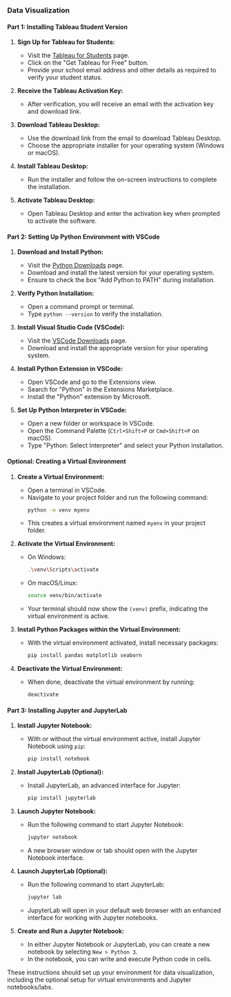 ### Data Visualization

#### **Part 1: Installing Tableau Student Version**

1. **Sign Up for Tableau for Students:**
   - Visit the [Tableau for Students](https://www.tableau.com/academic/students) page.
   - Click on the "Get Tableau for Free" button.
   - Provide your school email address and other details as required to verify your student status.

2. **Receive the Tableau Activation Key:**
   - After verification, you will receive an email with the activation key and download link.

3. **Download Tableau Desktop:**
   - Use the download link from the email to download Tableau Desktop.
   - Choose the appropriate installer for your operating system (Windows or macOS).

4. **Install Tableau Desktop:**
   - Run the installer and follow the on-screen instructions to complete the installation.

5. **Activate Tableau Desktop:**
   - Open Tableau Desktop and enter the activation key when prompted to activate the software.

#### **Part 2: Setting Up Python Environment with VSCode**

1. **Download and Install Python:**
   - Visit the [Python Downloads](https://www.python.org/downloads/) page.
   - Download and install the latest version for your operating system.
   - Ensure to check the box "Add Python to PATH" during installation.

2. **Verify Python Installation:**
   - Open a command prompt or terminal.
   - Type `python --version` to verify the installation.

3. **Install Visual Studio Code (VSCode):**
   - Visit the [VSCode Downloads](https://code.visualstudio.com/Download) page.
   - Download and install the appropriate version for your operating system.

4. **Install Python Extension in VSCode:**
   - Open VSCode and go to the Extensions view.
   - Search for "Python" in the Extensions Marketplace.
   - Install the "Python" extension by Microsoft.

5. **Set Up Python Interpreter in VSCode:**
   - Open a new folder or workspace in VSCode.
   - Open the Command Palette (`Ctrl+Shift+P` or `Cmd+Shift+P` on macOS).
   - Type "Python: Select Interpreter" and select your Python installation.

#### **Optional: Creating a Virtual Environment**

1. **Create a Virtual Environment:**
   - Open a terminal in VSCode.
   - Navigate to your project folder and run the following command:
     ```bash
     python -m venv myenv
     ```
   - This creates a virtual environment named `myenv` in your project folder.

2. **Activate the Virtual Environment:**
   - On Windows:
     ```bash
     .\venv\Scripts\activate
     ```
   - On macOS/Linux:
     ```bash
     source venv/bin/activate
     ```
   - Your terminal should now show the `(venv)` prefix, indicating the virtual environment is active.

3. **Install Python Packages within the Virtual Environment:**
   - With the virtual environment activated, install necessary packages:
     ```bash
     pip install pandas matplotlib seaborn
     ```

4. **Deactivate the Virtual Environment:**
   - When done, deactivate the virtual environment by running:
     ```bash
     deactivate
     ```

#### **Part 3: Installing Jupyter and JupyterLab**

1. **Install Jupyter Notebook:**
   - With or without the virtual environment active, install Jupyter Notebook using `pip`:
     ```bash
     pip install notebook
     ```

2. **Install JupyterLab (Optional):**
   - Install JupyterLab, an advanced interface for Jupyter:
     ```bash
     pip install jupyterlab
     ```

3. **Launch Jupyter Notebook:**
   - Run the following command to start Jupyter Notebook:
     ```bash
     jupyter notebook
     ```
   - A new browser window or tab should open with the Jupyter Notebook interface.

4. **Launch JupyterLab (Optional):**
   - Run the following command to start JupyterLab:
     ```bash
     jupyter lab
     ```
   - JupyterLab will open in your default web browser with an enhanced interface for working with Jupyter notebooks.

5. **Create and Run a Jupyter Notebook:**
   - In either Jupyter Notebook or JupyterLab, you can create a new notebook by selecting `New > Python 3`.
   - In the notebook, you can write and execute Python code in cells.

These instructions should set up your environment for data visualization, including the optional setup for virtual environments and Jupyter notebooks/labs.
